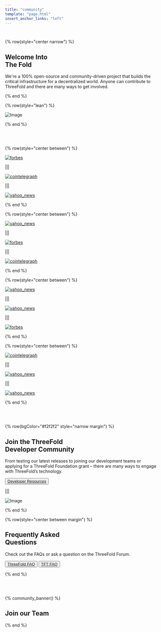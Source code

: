 ```yaml
---
title: "community"
template: "page.html"
insert_anchor_links: "left"
---
```


<br>

<!-- section 1 (THE FOLD) -->

{% row(style="center narrow") %}

## Welcome Into <br> **The Fold**

We're a 100% open-source and community-driven project that builds the critical infrastructure for a decentralized world. Anyone can contribute to ThreeFold and there are many ways to get involved.

{% end %}

{% row(style="lean") %}

![Image](community_header.jpg#mx-auto)

{% end %}

<br>
<br>

<!-- section 8 (IN THE NEWS) -->

{% row(style="center between") %}

[![forbes](forum.png)](https://forum.threefold.io/)

|||

[![cointelegraph](github.png)](https://github.com/threefoldtech)

|||

[![yahoo_news](documentation.png)](https://library.threefold.me/info/threefold#/)

{% end %}

{% row(style="center between") %}

[![yahoo_news](twitter.png)](https://twitter.com/threefold_io)

|||

[![forbes](telegram_new.png)](https://t.me/threefoldnews)

|||

[![cointelegraph](telegram_chat.png)](https://t.me/threefold)

{% end %}

{% row(style="center between") %}

[![yahoo_news](telegram_farmers.png)](https://t.me/threefoldfarmers)

|||

[![yahoo_news](telegram_chattester.png)](https://t.me/threefoldtesting)

|||

[![forbes](reddit.png)](https://www.reddit.com/r/threefold/)

{% end %}

{% row(style="center between") %}

[![cointelegraph](youtube.png)](https://www.youtube.com/threefoldfoundation)

|||

[![yahoo_news](mail_list.png)](https://www.threefold.io/#subscribe)

|||

[![yahoo_news](linkedin.png)](https://ae.linkedin.com/company/threefold-foundation)

{% end %}

<br>

<br>

<!-- section 4 (DEVELOPER COMMUNITY) -->

{% row(bgColor="#f2f2f2" style="narrow margin") %}

## Join the ThreeFold <br> **Developer Community**

From testing our latest releases to joining our development teams or applying for a ThreeFold Foundation grant – there are many ways to engage with ThreeFold’s technology.

<button>[Developer Resources](/developer)</button>

|||

![Image](community_developers.png#medium)

{% end %}

<!-- section 6 (QUESTIONS) -->

{% row(style="center between margin") %}

## Frequently Asked <br> **Questions**

Check out the FAQs or ask a question on the ThreeFold Forum.

<button>[ThreeFold FAQ](/faq)</button>
<button>[TFT FAQ](/tftfaq)</button>

{% end %}

<br>
<br>

{% community_banner() %}

## **Join our Team**

{% end %}

    
